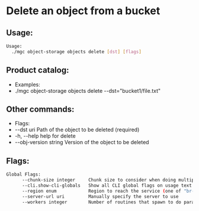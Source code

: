# Delete an object from a bucket

## Usage:
```bash
Usage:
  ./mgc object-storage objects delete [dst] [flags]
```

## Product catalog:
- Examples:
- ./mgc object-storage objects delete --dst="bucket1/file.txt"

## Other commands:
- Flags:
- --dst uri              Path of the object to be deleted (required)
- -h, --help                 help for delete
- --obj-version string   Version of the object to be deleted

## Flags:
```bash
Global Flags:
      --chunk-size integer     Chunk size to consider when doing multipart requests. Specified in Mb (range: 8 - 5120) (default 8)
      --cli.show-cli-globals   Show all CLI global flags on usage text
      --region enum            Region to reach the service (one of "br-mgl1", "br-ne1" or "br-se1") (default "br-ne1")
      --server-url uri         Manually specify the server to use
      --workers integer        Number of routines that spawn to do parallel operations within object_storage (min: 1) (default 5)
```

